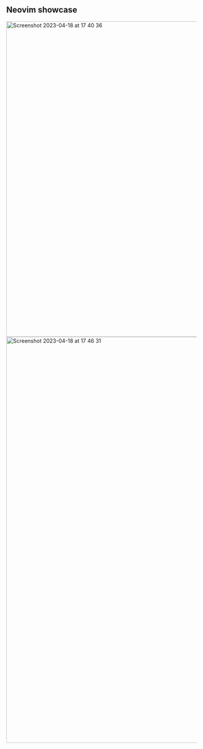 ## Neovim showcase
<img width="835" alt="Screenshot 2023-04-18 at 17 40 36" src="https://user-images.githubusercontent.com/3159648/232846137-036692a4-bb30-48c6-91f5-9ad300cf9c1e.png">

<img width="1075" alt="Screenshot 2023-04-18 at 17 46 31" src="https://user-images.githubusercontent.com/3159648/232847475-c7e70c8f-a721-4b2c-b5fc-f03c6cbce72d.png">
